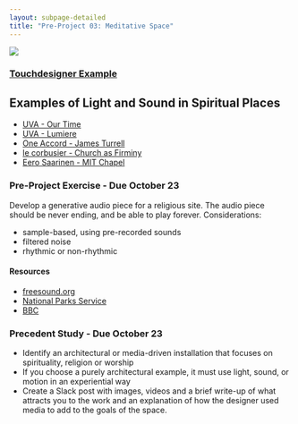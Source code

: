 ```yaml
---
layout: subpage-detailed
title: "Pre-Project 03: Meditative Space"
---
```


<img
src="{{site.baseurl}}/assets/mit-chapel-eero-saarinen.jpg" 
style="max-width: 600px;" 
/>

### [Touchdesigner Example](https://drive.google.com/open?id=1G34Va5oPHyrS7k6yk_gfEedsrWzdUwk_)

## Examples of Light and Sound in Spiritual Places
- [UVA - Our Time](https://uva.co.uk/works/our-time)
- [UVA - Lumiere](https://www.youtube.com/watch?v=UrdcawfyohI)
- [One Accord - James Turrell](http://jamesturrell.com/work/oneaccord/)
- [le corbusier - Church as Firminy](https://www.archdaily.com/108054/ad-classics-church-at-firminy-le-corbusier)
- [Eero Saarinen - MIT Chapel](https://www.pbs.org/video/american-masters-eero-saarinens-design-mit-chapel/)





### Pre-Project Exercise - Due October 23
Develop a generative audio piece for a religious site. The audio piece should be never ending, and be able to play forever.
Considerations:
* sample-based, using pre-recorded sounds
* filtered noise
* rhythmic or non-rhythmic

#### Resources
* [freesound.org](https://freesound.org/)
* [National Parks Service](https://www.nps.gov/subjects/sound/gallery.htm)
* [BBC](http://bbcsfx.acropolis.org.uk/)


### Precedent Study - Due October 23
* Identify an architectural or media-driven installation that focuses on spirituality, religion or worship
* If you choose a purely architectural example, it must use light, sound, or motion in an experiential way
* Create a Slack post with images, videos and a brief write-up of what attracts you to the work and an explanation of how the designer used media to add to the goals of the space.
